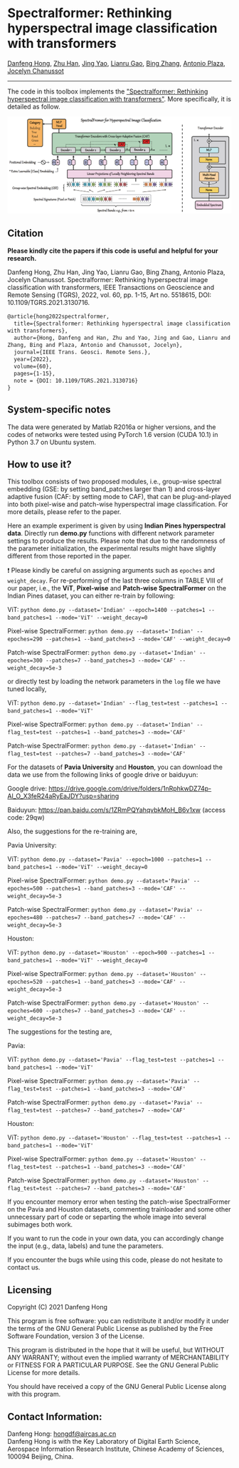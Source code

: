 # Spectralformer: Rethinking hyperspectral image classification with transformers

[Danfeng Hong](https://sites.google.com/view/danfeng-hong), [Zhu Han](https://www.researchgate.net/profile/Zhu-Han-2), [Jing Yao](https://scholar.google.com/citations?user=1SHd5ygAAAAJ&hl=en), [Lianru Gao](https://scholar.google.com/citations?hl=en&user=f6OnhtcAAAAJ), [Bing Zhang](http://english.radi.cas.cn/Education/PhDS/201401/t20140109_115415.html), [Antonio Plaza](https://scholar.google.com/citations?user=F1UAj8oAAAAJ&hl=en), [Jocelyn Chanussot](http://jocelyn-chanussot.net/)

___________

The code in this toolbox implements the ["Spectralformer: Rethinking hyperspectral image classification with transformers"](https://ieeexplore.ieee.org/document/9627165). More specifically, it is detailed as follow.

![alt text](./SpectralFormer.PNG)

Citation
---------------------

**Please kindly cite the papers if this code is useful and helpful for your research.**

Danfeng Hong, Zhu Han, Jing Yao, Lianru Gao, Bing Zhang, Antonio Plaza, Jocelyn Chanussot. Spectralformer: Rethinking hyperspectral image classification with transformers, IEEE Transactions on Geoscience and Remote Sensing (TGRS), 2022, vol. 60, pp. 1-15, Art no. 5518615, DOI: 10.1109/TGRS.2021.3130716.

    @article{hong2022spectralformer,
      title={Spectralformer: Rethinking hyperspectral image classification with transformers},
      author={Hong, Danfeng and Han, Zhu and Yao, Jing and Gao, Lianru and Zhang, Bing and Plaza, Antonio and Chanussot, Jocelyn},
      journal={IEEE Trans. Geosci. Remote Sens.},
      year={2022},
      volume={60},
      pages={1-15},
      note = {DOI: 10.1109/TGRS.2021.3130716}
    }
    
System-specific notes
---------------------
The data were generated by Matlab R2016a or higher versions, and the codes of networks were tested using PyTorch 1.6 version (CUDA 10.1) in Python 3.7 on Ubuntu system.

How to use it?
---------------------
This toolbox consists of two proposed modules, i.e., group-wise spectral embedding (GSE: by setting band_patches larger than 1) and cross-layer adaptive fusion (CAF: by setting mode to CAF), that can be plug-and-played into both pixel-wise and patch-wise hyperspectral image classification. For more details, please refer to the paper.

Here an example experiment is given by using **Indian Pines hyperspectral data**. Directly run **demo.py** functions with different network parameter settings to produce the results. Please note that due to the randomness of the parameter initialization, the experimental results might have slightly different from those reported in the paper.

:exclamation: Please kindly be careful on assigning arguments such as `epoches` and `weight_decay`. For re-performing of the last three columns in TABLE VIII of our paper, i.e., the **ViT**, **Pixel-wise** and **Patch-wise SpectralFormer** on the Indian Pines dataset, you can either re-train by following:

ViT: `python demo.py --dataset='Indian' --epoch=1400 --patches=1 --band_patches=1 --mode='ViT' --weight_decay=0`

Pixel-wise SpectralFormer: `python demo.py --dataset='Indian' --epoches=290 --patches=1 --band_patches=3 --mode='CAF' --weight_decay=0`

Patch-wise SpectralFormer: `python demo.py --dataset='Indian' --epoches=300 --patches=7 --band_patches=3 --mode='CAF' --weight_decay=5e-3`

or directly test by loading the network parameters in the `log` file we have tuned locally,

ViT: `python demo.py --dataset='Indian' --flag_test=test --patches=1 --band_patches=1 --mode='ViT'`

Pixel-wise SpectralFormer: `python demo.py --dataset='Indian' --flag_test=test --patches=1 --band_patches=3 --mode='CAF'`

Patch-wise SpectralFormer: `python demo.py --dataset='Indian' --flag_test=test --patches=7 --band_patches=3 --mode='CAF'`

For the datasets of **Pavia University** and **Houston**, you can download the data we use from the following links of google drive or baiduyun:

Google drive: https://drive.google.com/drive/folders/1nRphkwDZ74p-Al_O_X3feR24aRyEaJDY?usp=sharing

Baiduyun: https://pan.baidu.com/s/1ZRmPQYahqvbkMoH_B6v1xw (access code: 29qw)

Also, the suggestions for the re-training are,

Pavia University:

ViT: `python demo.py --dataset='Pavia' --epoch=1000 --patches=1 --band_patches=1 --mode='ViT' --weight_decay=0`

Pixel-wise SpectralFormer: `python demo.py --dataset='Pavia' --epoches=500 --patches=1 --band_patches=3 --mode='CAF' --weight_decay=5e-3`

Patch-wise SpectralFormer: `python demo.py --dataset='Pavia' --epoches=480 --patches=7 --band_patches=7 --mode='CAF' --weight_decay=5e-3`

Houston:

ViT: `python demo.py --dataset='Houston' --epoch=900 --patches=1 --band_patches=1 --mode='ViT' --weight_decay=0`

Pixel-wise SpectralFormer: `python demo.py --dataset='Houston' --epoches=520 --patches=1 --band_patches=3 --mode='CAF' --weight_decay=5e-3`

Patch-wise SpectralFormer: `python demo.py --dataset='Houston' --epoches=600 --patches=7 --band_patches=3 --mode='CAF' --weight_decay=5e-3`

The suggestions for the testing are,

Pavia:

ViT: `python demo.py --dataset='Pavia' --flag_test=test --patches=1 --band_patches=1 --mode='ViT'`

Pixel-wise SpectralFormer: `python demo.py --dataset='Pavia' --flag_test=test --patches=1 --band_patches=3 --mode='CAF'`

Patch-wise SpectralFormer: `python demo.py --dataset='Pavia' --flag_test=test --patches=7 --band_patches=7 --mode='CAF'`

Houston:

ViT: `python demo.py --dataset='Houston' --flag_test=test --patches=1 --band_patches=1 --mode='ViT'`

Pixel-wise SpectralFormer: `python demo.py --dataset='Houston' --flag_test=test --patches=1 --band_patches=3 --mode='CAF'`

Patch-wise SpectralFormer: `python demo.py --dataset='Houston' --flag_test=test --patches=7 --band_patches=3 --mode='CAF'`

If you encounter memory error when testing the patch-wise SpectralFormer on the Pavia and Houston datasets, commenting trainloader and some other unnecessary part of code or separting the whole image into several subimages both work.

If you want to run the code in your own data, you can accordingly change the input (e.g., data, labels) and tune the parameters.

If you encounter the bugs while using this code, please do not hesitate to contact us.

Licensing
---------

Copyright (C) 2021 Danfeng Hong

This program is free software: you can redistribute it and/or modify it under the terms of the GNU General Public License as published by the Free Software Foundation, version 3 of the License.

This program is distributed in the hope that it will be useful, but WITHOUT ANY WARRANTY; without even the implied warranty of MERCHANTABILITY or FITNESS FOR A PARTICULAR PURPOSE. See the GNU General Public License for more details.

You should have received a copy of the GNU General Public License along with this program.

Contact Information:
--------------------

Danfeng Hong: hongdf@aircas.ac.cn<br>
Danfeng Hong is with the Key Laboratory of Digital Earth Science, Aerospace Information Research Institute, Chinese Academy of Sciences, 100094 Beijing, China. 
